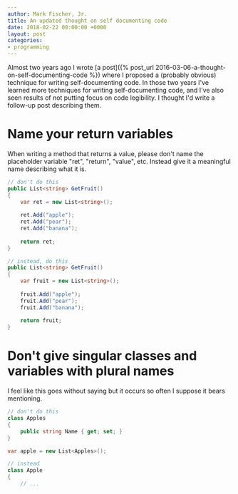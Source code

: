 ```yaml
---
author: Mark Fischer, Jr.
title: An updated thought on self documenting code
date: 2018-02-22 00:00:00 +0000
layout: post
categories:
- programming
---
```

Almost two years ago I wrote [a post]({% post_url 2016-03-06-a-thought-on-self-documenting-code %}) where I proposed a (probably obvious) technique for writing self-documenting code. In those two years I've learned more techniques for writing self-documenting code, and I've also seen results of not putting focus on code legibility. I thought I'd write a follow-up post describing them.

# Name your return variables

When writing a method that returns a value, please don't name the placeholder variable "ret", "return", "value", etc. Instead give it a meaningful name describing what it is.

```csharp
// don't do this
public List<string> GetFruit()
{
    var ret = new List<string>();
    
    ret.Add("apple");
    ret.Add("pear");
    ret.Add("banana");
    
    return ret;
}

// instead, do this
public List<string> GetFruit()
{
    var fruit = new List<string>();
    
    fruit.Add("apple");
    fruit.Add("pear");
    fruit.Add("banana");
    
    return fruit;
}
```

# Don't give singular classes and variables with plural names

I feel like this goes without saying but it occurs so often I suppose it bears mentioning.

```csharp
// don't do this
class Apples
{
    public string Name { get; set; }
}

var apple = new List<Apples>();

// instead
class Apple
{
    // ...
```